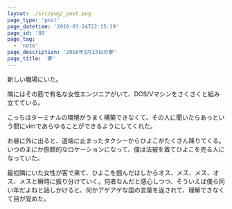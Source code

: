 ```yaml
---
layout: ./src/pug/_post.pug
page_type: 'post'
page_datetime: '2016-03-24T22:15:19'
page_id: '80'
page_tag:
  - 'note'
page_description: '2016年3月23日の夢'
page_title: '夢'
---
```

新しい職場にいた。

隣にはその筋で有名な女性エンジニアがいて、DOS/Vマシンをさくさくと組み立てている。

こっちはターミナルの環境がうまく構築できなくて、その人に聞いたらあっという間にvimであらゆることができるようにしてくれた。

お昼に外に出ると、道端に止まったタクシーからひよこがたくさん降りてくる。いつのまにか旅館的なロケーションになって、僕は法被を着てひよこを売る人になっていた。

最初隣にいた女性が客で来て、ひよこを掴んだはしからオス、メス、メス、オス、メスと瞬時に振り分けていく。何者なんだと感心しつつ、そういえば僕ら同い年だよねと話しかけると、何かアゲアゲな国の言葉を返されて、理解できなくて目が覚めた。
